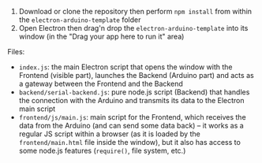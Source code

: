 1. Download or clone the repository then perform `npm install` from within the `electron-arduino-template` folder
2. Open Electron then drag'n drop the `electron-arduino-template` into its window (in the "Drag your app here to run it" area)

Files:

* `index.js`: the main Electron script that opens the window with the Frontend (visible part), launches the Backend (Arduino part) and acts as a gateway between the Frontend and the Backend
* `backend/serial-backend.js`: pure node.js script (Backend) that handles the connection with the Arduino and transmits its data to the Electron main script
* `frontend/js/main.js`: main script for the Frontend, which receives the data from the Arduino (and can send some data back) – it works as a regular JS script within a browser (as it is loaded by the `frontend/main.html` file inside the window), but it also has access to some node.js features (`require()`, file system, etc.)
